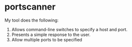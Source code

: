 # portscanner
My tool does the following:
  1. Allows command-line switches to specify a host and port.
  2. Presents a simple response to the user.
  3. Allow multiple ports to be specified

